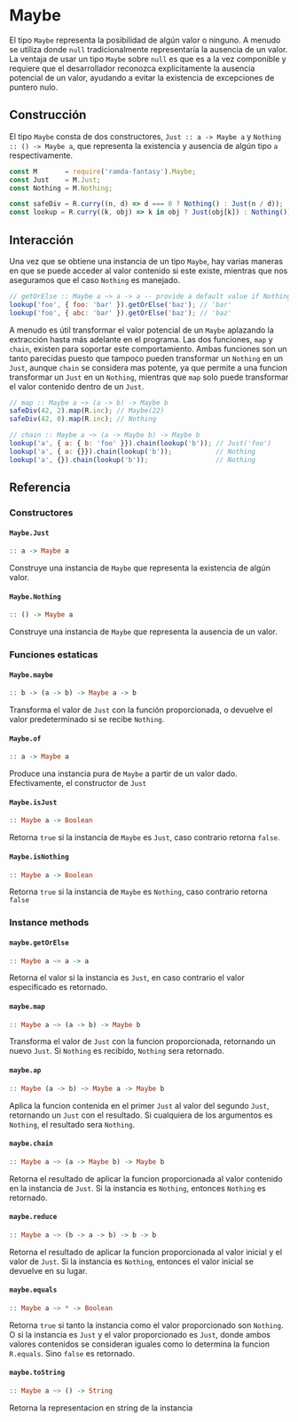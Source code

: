 # Maybe

El tipo `Maybe` representa la posibilidad de algún valor o ninguno. A menudo se utiliza donde `null` tradicionalmente representaría la ausencia de un valor. La ventaja de usar un tipo `Maybe` sobre `null` es que es a la vez componible y requiere que el desarrollador reconozca explícitamente la ausencia potencial de un valor, ayudando a evitar la existencia de excepciones de puntero nulo.  

## Construcción

El tipo `Maybe` consta de dos constructores, `Just :: a -> Maybe a` y `Nothing :: () -> Maybe a`, que representa la existencia y ausencia de algún tipo `a` respectivamente.

```js
const M       = require('ramda-fantasy').Maybe;
const Just    = M.Just;
const Nothing = M.Nothing;

const safeDiv = R.curry((n, d) => d === 0 ? Nothing() : Just(n / d));
const lookup = R.curry((k, obj) => k in obj ? Just(obj[k]) : Nothing());
```

## Interacción

Una vez que se obtiene una instancia de un tipo `Maybe`, hay varias maneras en que se puede acceder al valor contenido si este existe, mientras que nos aseguramos que el caso `Nothing` es manejado.

```js
// getOrElse :: Maybe a ~> a -> a -- provide a default value if Nothing
lookup('foo', { foo: 'bar' }).getOrElse('baz'); // 'bar'
lookup('foo', { abc: 'bar' }).getOrElse('baz'); // 'baz'
```

A menudo es útil transformar el valor potencial de un `Maybe` aplazando la extracción hasta más adelante en el programa. Las dos funciones, `map` y `chain`, existen para soportar este comportamiento. Ambas funciones son un tanto parecidas puesto que tampoco pueden transformar un `Nothing` en un `Just`, aunque `chain` se considera mas potente, ya que permite a una funcion transformar un `Just` en un `Nothing`, mientras que `map` solo puede transformar el valor contenido dentro de un `Just`.

```js
// map :: Maybe a ~> (a -> b) -> Maybe b
safeDiv(42, 2).map(R.inc); // Maybe(22)
safeDiv(42, 0).map(R.inc); // Nothing

// chain :: Maybe a ~> (a -> Maybe b) -> Maybe b
lookup('a', { a: { b: 'foo' }}).chain(lookup('b')); // Just('foo')
lookup('a', { a: {}}).chain(lookup('b'));           // Nothing
lookup('a', {}).chain(lookup('b'));                 // Nothing
```

## Referencia

### Constructores

#### `Maybe.Just`
```hs
:: a -> Maybe a
```
Construye una instancia de `Maybe` que representa la existencia de algún valor.

#### `Maybe.Nothing`
```hs
:: () -> Maybe a
```
Construye una instancia de `Maybe` que representa la ausencia de un valor.

### Funciones estaticas

#### `Maybe.maybe`
```hs
:: b -> (a -> b) -> Maybe a -> b
```
Transforma el valor de `Just` con la función proporcionada, o devuelve el valor predeterminado si se recibe `Nothing`.


#### `Maybe.of`
```hs
:: a -> Maybe a
```
Produce una instancia pura de `Maybe` a partir de un valor dado. Efectivamente, el constructor de `Just`

#### `Maybe.isJust`
```hs
:: Maybe a -> Boolean
```
Retorna `true` si la instancia de `Maybe` es `Just`, caso contrario retorna `false`.

#### `Maybe.isNothing`
```hs
:: Maybe a -> Boolean
```

Retorna `true` si la instancia de `Maybe` es `Nothing`, caso contrario retorna `false`


### Instance methods

#### `maybe.getOrElse`
```hs
:: Maybe a ~> a -> a
```

Retorna el valor si la instancia es `Just`, en caso contrario el valor especificado es retornado.

#### `maybe.map`
```hs
:: Maybe a ~> (a -> b) -> Maybe b
```
Transforma el valor de `Just` con la funcion proporcionada, retornando un nuevo `Just`. Si `Nothing` es recibido, `Nothing` sera retornado.

#### `maybe.ap`
```hs
:: Maybe (a -> b) ~> Maybe a -> Maybe b
```

Aplica la funcion contenida en el primer `Just` al valor del segundo `Just`, retornando un `Just` con el resultado. Si cualquiera de los argumentos es `Nothing`, el resultado sera `Nothing`.

#### `maybe.chain`
```hs
:: Maybe a ~> (a -> Maybe b) -> Maybe b
```
Retorna el resultado de aplicar la funcion proporcionada al valor contenido en la instancia de `Just`. Si la instancia es `Nothing`, entonces `Nothing` es retornado.

#### `maybe.reduce`
```hs
:: Maybe a ~> (b -> a -> b) -> b -> b
```
Retorna el resultado de aplicar la funcion proporcionada al valor inicial y el valor de `Just`. Si la instancia es `Nothing`, entonces el valor inicial se devuelve en su lugar.

#### `maybe.equals`
```hs
:: Maybe a ~> * -> Boolean
```
Retorna `true` si tanto la instancia como el valor proporcionado son `Nothing`. O si la instancia es `Just` y el valor proporcionado es `Just`, donde ambos valores contenidos se consideran iguales como lo determina la funcion `R.equals`. Sino `false` es retornado.

#### `maybe.toString`
```hs
:: Maybe a ~> () -> String
```
Retorna la representacion en string de la instancia

